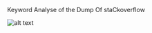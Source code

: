 Keyword Analyse of the Dump Of staCkoverflow

![alt text](https://vignette.wikia.nocookie.net/kaamelott-officiel/images/9/9d/Kadoc.jpg/revision/latest?cb=20151113170204&path-prefix=fr)
